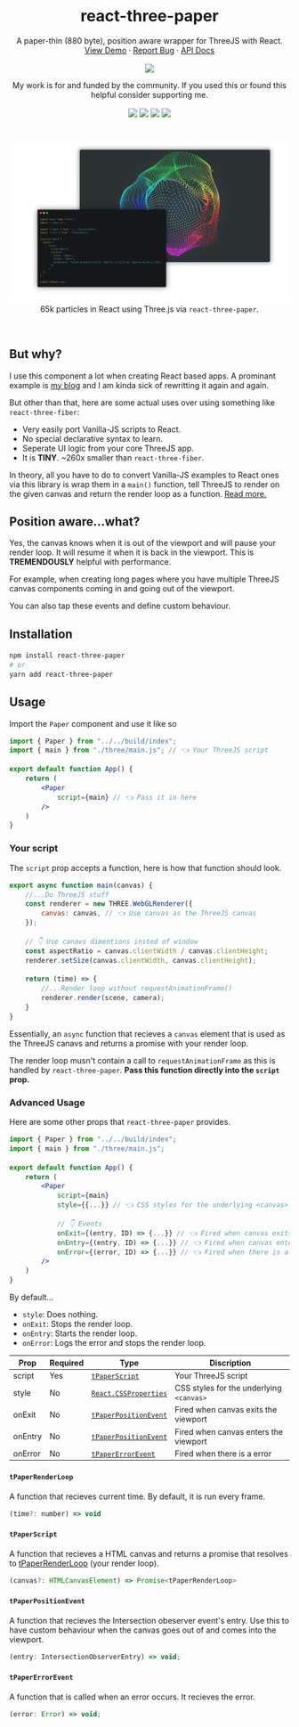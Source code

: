 <br />
<p align="center">
    
  <h1 align="center">react-three-paper</h1>
  
  <p align="center">
    A paper-thin (880 byte), position aware wrapper for ThreeJS with React.
    <br />
    <a href="https://farazzshaikh.github.io/react-three-paper/example">View Demo</a>
    ·
    <a href="https://github.com/FarazzShaikh/react-three-paper/issues/new">Report Bug</a>
    ·
    <a href="https://farazzshaikh.github.io/react-three-paper/">API Docs</a>
  </p>
  <p align="center">
    <a href="https://www.npmjs.com/package/react-three-paper"><img align="center" src="https://img.shields.io/npm/v/react-three-paper?color=cc3534&style=for-the-badge" /></a>
  </p>

  <p align="center">
    My work is for and funded by the community. If you used this or found this helpful consider supporting me.
  </p>

  <p align="center">
    <a href="https://farazzshaikh.github.io/experiments/examples/support.html?via=ETH"><img align="center" src="https://img.shields.io/badge/Ethereum-A6A9AA?style=for-the-badge&logo=ethereum&logoColor=white" /></a>
    <a href="https://farazzshaikh.github.io/experiments/examples/support.html?via=BTC"><img align="center" src="https://img.shields.io/badge/Bitcoin-000000?style=for-the-badge&logo=bitcoin&logoColor=white" /></a>
    <a href="https://farazzshaikh.github.io/experiments/examples/support.html?via=DOGE"><img align="center" src="https://img.shields.io/badge/dogecoin-C2A633?style=for-the-badge&logo=dogecoin&logoColor=white" /></a>
     <a href="https://paypal.me/farazzshaikh"><img align="center" src="https://img.shields.io/badge/PayPal-00457C?style=for-the-badge&logo=paypal&logoColor=white" /></a>
  </p>
</p>


<br />

  <p align="center">
    <img src="Assets/banner.png" ></img>
    65k particles in React using Three.js via <code>react-three-paper</code>.
  </p>

<br />


## But why?

I use this component a lot when creating React based apps. A prominant example is [my blog](https://github.com/FarazzShaikh/blog) and I am kinda sick of rewritting it again and again.

But other than that, here are some actual uses over using something like `react-three-fiber`:

- Very easily port Vanilla-JS scripts to React.
- No special declarative syntax to learn.
- Seperate UI logic from your core ThreeJS app.
- It is **TINY**. ~260x smaller than `react-three-fiber`.

In theory, all you have to do to convert Vanilla-JS examples to React ones via this library is wrap them in a `main()` function, tell ThreeJS to render on the given canvas and return the render loop as a function. [Read more.](#your-script)

## Position aware...what?

Yes, the canvas knows when it is out of the viewport and will pause your render loop. It will resume it when it is back in the viewport. This is **TREMENDOUSLY** helpful with performance. 

For example, when creating long pages where you have multiple ThreeJS canvas components coming in and going out of the viewport.

You can also tap these events and define custom behaviour.

## Installation

```bash
npm install react-three-paper
# or
yarn add react-three-paper
```

## Usage

Import the `Paper` component and use it like so

```jsx
import { Paper } from "../../build/index";
import { main } from "./three/main.js"; // 👈 Your ThreeJS script

export default function App() {
    return (
        <Paper 
            script={main} // 👈 Pass it in here
        />
    )
}
```

### Your script

The `script` prop accepts a function, here is how that function should look.

```js
export async function main(canvas) {
    //...Do ThreeJS stuff
    const renderer = new THREE.WebGLRenderer({
        canvas: canvas, // 👈 Use canvas as the ThreeJS canvas
    });

    // 👇 Use canavs dimentions insted of window
    const aspectRatio = canvas.clientWidth / canvas.clientHeight;
    renderer.setSize(canvas.clientWidth, canvas.clientHeight);

    return (time) => {
        //...Render loop without requestAnimationFrame()
        renderer.render(scene, camera);
    }
}
```

Essentially, an `async` function that recieves a `canvas` element that is used as the ThreeJS canavs and returns a promise with your render loop. 

The render loop musn't contain a call to `requestAnimationFrame` as this is handled by `react-three-paper`. **Pass this function directly into the `script` prop.**

### Advanced Usage

Here are some other props that `react-three-paper` provides.

```jsx
import { Paper } from "../../build/index";
import { main } from "./three/main.js";

export default function App() {
    return (
        <Paper 
            script={main}
            style={{...}} // 👈 CSS styles for the underlying <canvas>

            // 👇 Events
            onExit={(entry, ID) => {...}} // 👈 Fired when canvas exits the viewport
            onEntry={(entry, ID) => {...}} // 👈 Fired when canvas enters the viewport
            onError={(error, ID) => {...}} // 👈 Fired when there is a error
        />
    )
}
```

By default...

- `style`: Does nothing.
- `onExit`: Stops the render loop.
- `onEntry`: Starts the render loop.
- `onError`: Logs the error and stops the render loop.


| Prop | Required | Type | Discription |
|-|-|-|-|
| script | Yes | [`tPaperScript`](#tpaperscript) | Your ThreeJS script |
| style | No | [`React.CSSProperties`](https://reactjs.org/docs/faq-styling.html) | CSS styles for the underlying `<canvas>` |
| onExit | No | [`tPaperPositionEvent`](#tpaperpositionevent) | Fired when canvas exits the viewport |
| onEntry | No | [`tPaperPositionEvent`](#tpaperpositionevent) | Fired when canvas enters the viewport |
| onError | No | [`tPaperErrorEvent`](#tpapererrorevent) | Fired when there is a error |

#### `tPaperRenderLoop`

A function that recieves current time. By default, it is run every frame.

```js
(time?: number) => void
```


#### `tPaperScript`

A function that recieves a HTML canvas and returns a promise that resolves to [tPaperRenderLoop](#tpaperrenderloop) (your render loop).

```js
(canvas?: HTMLCanvasElement) => Promise<tPaperRenderLoop>
```

#### `tPaperPositionEvent`

A function that recieves the Intersection obeserver event's entry. Use this to have custom behaviour when the canvas goes out of and comes into the viewport.

```js
(entry: IntersectionObserverEntry) => void;
```

#### `tPaperErrorEvent`

A function that is called when an error occurs. It recieves the error.

```js
(error: Error) => void;
```